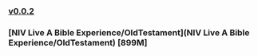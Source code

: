 ### [v0.0.2](https://github.com/littleflute/bible1/edit/master/README.md)
### [NIV Live A Bible Experience/OldTestament](NIV Live A Bible Experience/OldTestament)  [899M]
